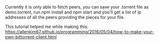 Currently it is only able to fetch peers, you can save your .torrent file as demo.torrent, run npm install and npm start and you'll get a list of ip addresses of all the peers providing the pieces for your file.

This tutorial helped me while making this: https://allenkim67.github.io/programming/2016/05/04/how-to-make-your-own-bittorrent-client.html

